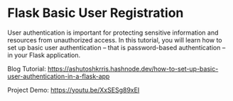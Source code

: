 # Flask Basic User Registration

User authentication is important for protecting sensitive information and resources from unauthorized access. In this tutorial, you will learn how to set up basic user authentication – that is password-based authentication – in your Flask application.

Blog Tutorial: https://ashutoshkrris.hashnode.dev/how-to-set-up-basic-user-authentication-in-a-flask-app

Project Demo: https://youtu.be/XxSESg89xEI
